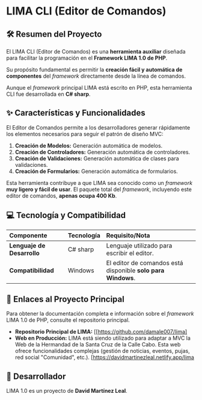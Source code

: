 # LIMA CLI (Editor de Comandos)

## 🛠️ Resumen del Proyecto

El LIMA CLI (Editor de Comandos) es una **herramienta auxiliar** diseñada para facilitar la programación en el **Framework LIMA 1.0 de PHP**.

Su propósito fundamental es permitir la **creación fácil y automática de componentes** del *framework* directamente desde la línea de comandos.

Aunque el *framework* principal LIMA está escrito en PHP, esta herramienta CLI fue desarrollada en **C# sharp**.

## ✨ Características y Funcionalidades

El Editor de Comandos permite a los desarrolladores generar rápidamente los elementos necesarios para seguir el patrón de diseño MVC:

1.  **Creación de Modelos:** Generación automática de modelos.
2.  **Creación de Controladores:** Generación automática de controladores.
3.  **Creación de Validaciones:** Generación automática de clases para validaciones.
4.  **Creación de Formularios:** Generación automática de formularios.

Esta herramienta contribuye a que LIMA sea conocido como un *framework* **muy ligero y fácil de usar**. El paquete total del *framework*, incluyendo este editor de comandos, **apenas ocupa 400 Kb**.

## 💻 Tecnología y Compatibilidad

| Componente | Tecnología | Requisito/Nota |
| :--- | :--- | :--- |
| **Lenguaje de Desarrollo** | C# sharp | Lenguaje utilizado para escribir el editor. |
| **Compatibilidad** | Windows | El editor de comandos está disponible **solo para Windows**. |

## 🔗 Enlaces al Proyecto Principal

Para obtener la documentación completa e información sobre el *framework* LIMA 1.0 de PHP, consulte el repositorio principal.

*   **Repositorio Principal de LIMA:** [[https://github.com/damale007/lima]
*   **Web en Producción:** LIMA está siendo utilizado para adaptar a MVC la Web de la Hermandad de la Santa Cruz de la Calle Cabo. Esta web ofrece funcionalidades complejas (gestión de noticias, eventos, pujas, red social "Comunidad", etc.). [https://davidmartinezleal.netlify.app/lima

## 👤 Desarrollador

LIMA 1.0 es un proyecto de **David Martínez Leal**.
